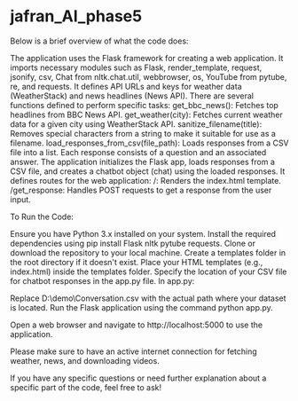 # jafran_AI_phase5
Below is a brief overview of what the code does:

The application uses the Flask framework for creating a web application.
It imports necessary modules such as Flask, render_template, request, jsonify, csv, Chat from nltk.chat.util, webbrowser, os, YouTube from pytube, re, and requests.
It defines API URLs and keys for weather data (WeatherStack) and news headlines (News API).
There are several functions defined to perform specific tasks:
get_bbc_news(): Fetches top headlines from BBC News API.
get_weather(city): Fetches current weather data for a given city using WeatherStack API.
sanitize_filename(title): Removes special characters from a string to make it suitable for use as a filename.
load_responses_from_csv(file_path): Loads responses from a CSV file into a list. Each response consists of a question and an associated answer.
The application initializes the Flask app, loads responses from a CSV file, and creates a chatbot object (chat) using the loaded responses.
It defines routes for the web application:
/: Renders the index.html template.
/get_response: Handles POST requests to get a response from the user input.


To Run the Code:

Ensure you have Python 3.x installed on your system.
Install the required dependencies using pip install Flask nltk pytube requests.
Clone or download the repository to your local machine.
Create a templates folder in the root directory if it doesn't exist.
Place your HTML templates (e.g., index.html) inside the templates folder.
Specify the location of your CSV file for chatbot responses in the app.py file.
In app.py:

Replace D:\demo\Conversation.csv with the actual path where your dataset is located.
Run the Flask application using the command python app.py.

Open a web browser and navigate to http://localhost:5000 to use the application.

Please make sure to have an active internet connection for fetching weather, news, and downloading videos.

If you have any specific questions or need further explanation about a specific part of the code, feel free to ask!
